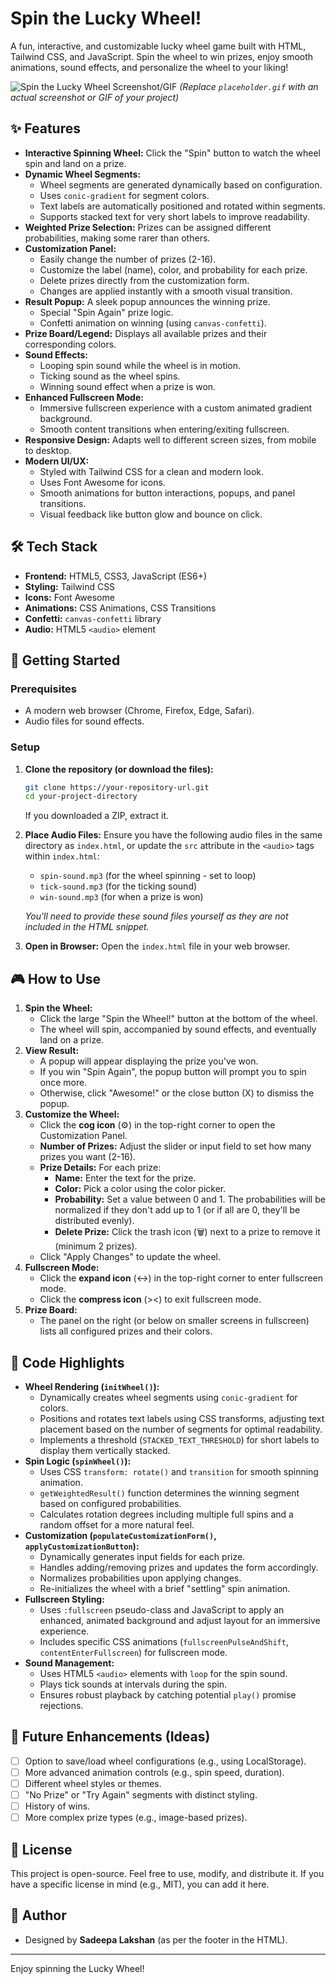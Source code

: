 # Spin the Lucky Wheel!

A fun, interactive, and customizable lucky wheel game built with HTML, Tailwind CSS, and JavaScript. Spin the wheel to win prizes, enjoy smooth animations, sound effects, and personalize the wheel to your liking!

![Spin the Lucky Wheel Screenshot/GIF](placeholder.gif)
*(Replace `placeholder.gif` with an actual screenshot or GIF of your project)*

## ✨ Features

*   **Interactive Spinning Wheel:** Click the "Spin" button to watch the wheel spin and land on a prize.
*   **Dynamic Wheel Segments:**
    *   Wheel segments are generated dynamically based on configuration.
    *   Uses `conic-gradient` for segment colors.
    *   Text labels are automatically positioned and rotated within segments.
    *   Supports stacked text for very short labels to improve readability.
*   **Weighted Prize Selection:** Prizes can be assigned different probabilities, making some rarer than others.
*   **Customization Panel:**
    *   Easily change the number of prizes (2-16).
    *   Customize the label (name), color, and probability for each prize.
    *   Delete prizes directly from the customization form.
    *   Changes are applied instantly with a smooth visual transition.
*   **Result Popup:** A sleek popup announces the winning prize.
    *   Special "Spin Again" prize logic.
    *   Confetti animation on winning (using `canvas-confetti`).
*   **Prize Board/Legend:** Displays all available prizes and their corresponding colors.
*   **Sound Effects:**
    *   Looping spin sound while the wheel is in motion.
    *   Ticking sound as the wheel spins.
    *   Winning sound effect when a prize is won.
*   **Enhanced Fullscreen Mode:**
    *   Immersive fullscreen experience with a custom animated gradient background.
    *   Smooth content transitions when entering/exiting fullscreen.
*   **Responsive Design:** Adapts well to different screen sizes, from mobile to desktop.
*   **Modern UI/UX:**
    *   Styled with Tailwind CSS for a clean and modern look.
    *   Uses Font Awesome for icons.
    *   Smooth animations for button interactions, popups, and panel transitions.
    *   Visual feedback like button glow and bounce on click.

## 🛠️ Tech Stack

*   **Frontend:** HTML5, CSS3, JavaScript (ES6+)
*   **Styling:** Tailwind CSS
*   **Icons:** Font Awesome
*   **Animations:** CSS Animations, CSS Transitions
*   **Confetti:** `canvas-confetti` library
*   **Audio:** HTML5 `<audio>` element

## 🚀 Getting Started

### Prerequisites

*   A modern web browser (Chrome, Firefox, Edge, Safari).
*   Audio files for sound effects.

### Setup

1.  **Clone the repository (or download the files):**
    ```bash
    git clone https://your-repository-url.git
    cd your-project-directory
    ```
    If you downloaded a ZIP, extract it.

2.  **Place Audio Files:**
    Ensure you have the following audio files in the same directory as `index.html`, or update the `src` attribute in the `<audio>` tags within `index.html`:
    *   `spin-sound.mp3` (for the wheel spinning - set to loop)
    *   `tick-sound.mp3` (for the ticking sound)
    *   `win-sound.mp3` (for when a prize is won)

    *You'll need to provide these sound files yourself as they are not included in the HTML snippet.*

3.  **Open in Browser:**
    Open the `index.html` file in your web browser.

## 🎮 How to Use

1.  **Spin the Wheel:**
    *   Click the large "Spin the Wheel!" button at the bottom of the wheel.
    *   The wheel will spin, accompanied by sound effects, and eventually land on a prize.
2.  **View Result:**
    *   A popup will appear displaying the prize you've won.
    *   If you win "Spin Again", the popup button will prompt you to spin once more.
    *   Otherwise, click "Awesome!" or the close button (X) to dismiss the popup.
3.  **Customize the Wheel:**
    *   Click the **cog icon** (⚙️) in the top-right corner to open the Customization Panel.
    *   **Number of Prizes:** Adjust the slider or input field to set how many prizes you want (2-16).
    *   **Prize Details:** For each prize:
        *   **Name:** Enter the text for the prize.
        *   **Color:** Pick a color using the color picker.
        *   **Probability:** Set a value between 0 and 1. The probabilities will be normalized if they don't add up to 1 (or if all are 0, they'll be distributed evenly).
        *   **Delete Prize:** Click the trash icon (🗑️) next to a prize to remove it (minimum 2 prizes).
    *   Click "Apply Changes" to update the wheel.
4.  **Fullscreen Mode:**
    *   Click the **expand icon** (↔️) in the top-right corner to enter fullscreen mode.
    *   Click the **compress icon** (><) to exit fullscreen mode.
5.  **Prize Board:**
    *   The panel on the right (or below on smaller screens in fullscreen) lists all configured prizes and their colors.

## 🎨 Code Highlights

*   **Wheel Rendering (`initWheel()`):**
    *   Dynamically creates wheel segments using `conic-gradient` for colors.
    *   Positions and rotates text labels using CSS transforms, adjusting text placement based on the number of segments for optimal readability.
    *   Implements a threshold (`STACKED_TEXT_THRESHOLD`) for short labels to display them vertically stacked.
*   **Spin Logic (`spinWheel()`):**
    *   Uses CSS `transform: rotate()` and `transition` for smooth spinning animation.
    *   `getWeightedResult()` function determines the winning segment based on configured probabilities.
    *   Calculates rotation degrees including multiple full spins and a random offset for a more natural feel.
*   **Customization (`populateCustomizationForm()`, `applyCustomizationButton`):**
    *   Dynamically generates input fields for each prize.
    *   Handles adding/removing prizes and updates the form accordingly.
    *   Normalizes probabilities upon applying changes.
    *   Re-initializes the wheel with a brief "settling" spin animation.
*   **Fullscreen Styling:**
    *   Uses `:fullscreen` pseudo-class and JavaScript to apply an enhanced, animated background and adjust layout for an immersive experience.
    *   Includes specific CSS animations (`fullscreenPulseAndShift`, `contentEnterFullscreen`) for fullscreen mode.
*   **Sound Management:**
    *   Uses HTML5 `<audio>` elements with `loop` for the spin sound.
    *   Plays tick sounds at intervals during the spin.
    *   Ensures robust playback by catching potential `play()` promise rejections.

## 🔮 Future Enhancements (Ideas)

*   [ ] Option to save/load wheel configurations (e.g., using LocalStorage).
*   [ ] More advanced animation controls (e.g., spin speed, duration).
*   [ ] Different wheel styles or themes.
*   [ ] "No Prize" or "Try Again" segments with distinct styling.
*   [ ] History of wins.
*   [ ] More complex prize types (e.g., image-based prizes).

## 📄 License

This project is open-source. Feel free to use, modify, and distribute it. If you have a specific license in mind (e.g., MIT), you can add it here.

## 👤 Author

*   Designed by **Sadeepa Lakshan** (as per the footer in the HTML).

---

Enjoy spinning the Lucky Wheel!

